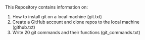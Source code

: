 This Repository contains information on:
1. How to install git on a local machine (git.txt)
2. Create a GitHub account and clone repos to the local machine (github.txt)
3. Write 20 git commands and their functions (git_commands.txt)
